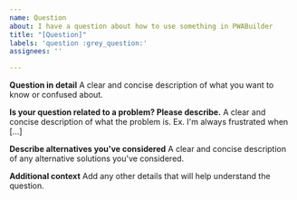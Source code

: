 ```yaml
---
name: Question
about: I have a question about how to use something in PWABuilder
title: "[Question]"
labels: 'question :grey_question:'
assignees: ''

---
```


**Question in detail**
A clear and concise description of what you want to know or confused about. 

**Is your question related to a problem? Please describe.**
A clear and concise description of what the problem is. Ex. I'm always frustrated when [...]

**Describe alternatives you've considered**
A clear and concise description of any alternative solutions you've considered.

**Additional context**
Add any other details that will help understand the question.

